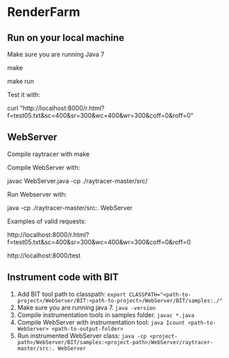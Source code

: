 # RenderFarm

## Run on your local machine

Make sure you are running Java 7

make

make run

Test it with:

curl "http://localhost:8000/r.html?f=test05.txt&sc=400&sr=300&wc=400&wr=300&coff=0&roff=0"

## WebServer

Compile raytracer with make

Compile WebServer with:

javac WebServer.java -cp ./raytracer-master/src/

Run Webserver with:

java -cp ./raytracer-master/src:. WebServer

Examples of valid requests:

http://localhost:8000/r.html?f=test05.txt&sc=400&sr=300&wc=400&wr=300&coff=0&roff=0

http://localhost:8000/test

## Instrument code with BIT
1. Add BIT tool path to classpath:
`export CLASSPATH="<path-to-project>/WebServer/BIT:<path-to-project>/WebServer/BIT/samples:./"`
2. Make sure you are running java 7. `java -version`
3. Compile instrumentation tools in samples folder. `javac *.java`
4. Compile WebServer with instrumentation tool: `java Icount <path-to-WebServer> <path-to-output-folder>`
5. Run instrumented WebServer class: `java -cp <project-path>/WebServer/BIT/samples:<project-path>/WebServer/raytracer-master/src:. WebServer`

